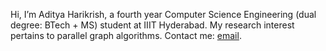 Hi, I’m Aditya Harikrish, a fourth year Computer Science Engineering (dual degree: BTech + MS) student at IIIT Hyderabad.
My research interest pertains to parallel graph algorithms.
Contact me: [email](mailto:h.aditya.v@gmail.com).

<!---
Aditya-Harikrish/Aditya-Harikrish is a ✨ special ✨ repository because its `README.md` (this file) appears on your GitHub profile.
You can click the Preview link to take a look at your changes.
--->

